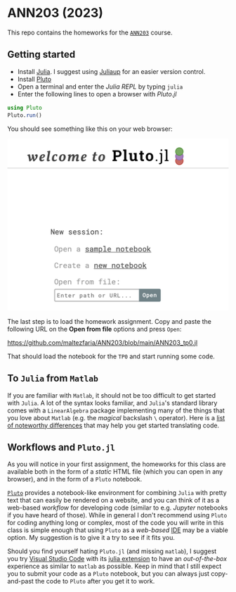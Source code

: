 # ANN203 (2023)

This repo contains the homeworks for the
[`ANN203`](https://synapses.ensta-paris.fr/catalogue/2022-2023/ue/7679/ann203-methodes-numeriques-matricielles-avancees-analyse-et-experimentation)
course. 
## Getting started
 
 * Install [Julia](https://julialang.org/downloads/). I suggest using
   [Juliaup](https://github.com/JuliaLang/juliaup) for an easier version
   control.
 * Install [Pluto](https://github.com/fonsp/Pluto.jl)
 * Open a terminal and enter the *Julia REPL* by typing `julia`
 * Enter the following lines to open a browser with *Pluto.jl*
 ```julia
using Pluto
Pluto.run()
 ```

You should see something like this on your web browser:

![GitHub Logo](/pluto_home_page.png)

The last step is to load the homework assignment. Copy and paste the following
URL on the **Open from file** options and press `Open`:

<https://github.com/maltezfaria/ANN203/blob/main/ANN203_tp0.jl> 

That should load the notebook for the `TP0` and start running some code.

## To `Julia` from `Matlab`

If you are familiar with `Matlab`, it should not be too difficult to get started
with `Julia`. A lot of the syntax looks familiar, and `Julia`'s standard library
comes with a `LinearAlgebra` package implementing many of the things that you
love about `Matlab` (e.g. the *magical* backslash `\` operator). Here is a [list
of noteworthy
differences](https://docs.julialang.org/en/v1/manual/noteworthy-differences/)
that may help you get started translating code.
 

## Workflows and `Pluto.jl`

As you will notice in your first assignment, the homeworks for this class are
available both in the form of a *static* HTML file (which you can open in any
browser), and in the form of a `Pluto` notebook.

[`Pluto`](https://github.com/fonsp/Pluto.jl) provides a notebook-like
environment for combining `Julia` with pretty text that can easily be rendered
on a website, and you can think of it as a web-based *workflow* for developing
code (similar to e.g. *Jupyter* notebooks if you have heard of those). While in
general I don't recommend using `Pluto` for coding anything long or complex,
most of the code you will write in this class is simple enough that using
`Pluto` as a *web-based*
[IDE](https://en.wikipedia.org/wiki/Integrated_development_environment) may be a
viable option. My suggestion is to give it a try to see if it fits you.

Should you find yourself hating `Pluto.jl` (and missing `matlab`), I suggest you
try [Visual Studio Code](https://code.visualstudio.com) with its [julia
extension](https://code.visualstudio.com/docs/languages/julia) to have an
*out-of-the-box* experience as similar to `matlab` as possible. Keep in mind
that I still expect you to submit your code as a `Pluto` notebook, but you can
always just copy-and-past the code to `Pluto` after you get it to work.